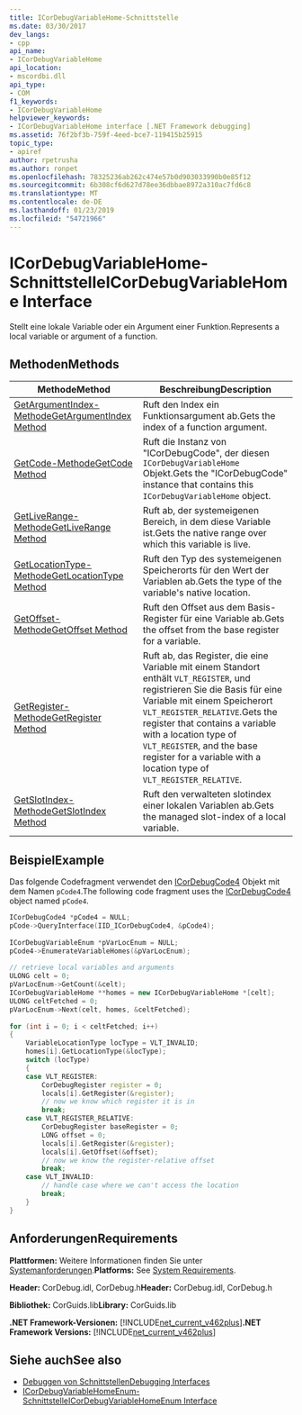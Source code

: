 ```yaml
---
title: ICorDebugVariableHome-Schnittstelle
ms.date: 03/30/2017
dev_langs:
- cpp
api_name:
- ICorDebugVariableHome
api_location:
- mscordbi.dll
api_type:
- COM
f1_keywords:
- ICorDebugVariableHome
helpviewer_keywords:
- ICorDebugVariableHome interface [.NET Framework debugging]
ms.assetid: 76f2bf3b-759f-4eed-bce7-119415b25915
topic_type:
- apiref
author: rpetrusha
ms.author: ronpet
ms.openlocfilehash: 78325236ab262c474e57b0d903033990b0e85f12
ms.sourcegitcommit: 6b308cf6d627d78ee36dbbae8972a310ac7fd6c8
ms.translationtype: MT
ms.contentlocale: de-DE
ms.lasthandoff: 01/23/2019
ms.locfileid: "54721966"
---
```

# <a name="icordebugvariablehome-interface"></a><span data-ttu-id="277ca-102">ICorDebugVariableHome-Schnittstelle</span><span class="sxs-lookup"><span data-stu-id="277ca-102">ICorDebugVariableHome Interface</span></span>
<span data-ttu-id="277ca-103">Stellt eine lokale Variable oder ein Argument einer Funktion.</span><span class="sxs-lookup"><span data-stu-id="277ca-103">Represents a local variable or argument of a function.</span></span>  
  
## <a name="methods"></a><span data-ttu-id="277ca-104">Methoden</span><span class="sxs-lookup"><span data-stu-id="277ca-104">Methods</span></span>  
  
|<span data-ttu-id="277ca-105">Methode</span><span class="sxs-lookup"><span data-stu-id="277ca-105">Method</span></span>|<span data-ttu-id="277ca-106">Beschreibung</span><span class="sxs-lookup"><span data-stu-id="277ca-106">Description</span></span>|  
|------------|-----------------|  
|[<span data-ttu-id="277ca-107">GetArgumentIndex-Methode</span><span class="sxs-lookup"><span data-stu-id="277ca-107">GetArgumentIndex Method</span></span>](../../../../docs/framework/unmanaged-api/debugging/icordebugvariablehome-getargumentindex-method.md)|<span data-ttu-id="277ca-108">Ruft den Index ein Funktionsargument ab.</span><span class="sxs-lookup"><span data-stu-id="277ca-108">Gets the index of a function argument.</span></span>|  
|[<span data-ttu-id="277ca-109">GetCode-Methode</span><span class="sxs-lookup"><span data-stu-id="277ca-109">GetCode Method</span></span>](../../../../docs/framework/unmanaged-api/debugging/icordebugvariablehome-getcode-method.md)|<span data-ttu-id="277ca-110">Ruft die Instanz von "ICorDebugCode", der diesen `ICorDebugVariableHome` Objekt.</span><span class="sxs-lookup"><span data-stu-id="277ca-110">Gets the "ICorDebugCode" instance that contains this `ICorDebugVariableHome` object.</span></span>|  
|[<span data-ttu-id="277ca-111">GetLiveRange-Methode</span><span class="sxs-lookup"><span data-stu-id="277ca-111">GetLiveRange Method</span></span>](../../../../docs/framework/unmanaged-api/debugging/icordebugvariablehome-getliverange-method.md)|<span data-ttu-id="277ca-112">Ruft ab, der systemeigenen Bereich, in dem diese Variable ist.</span><span class="sxs-lookup"><span data-stu-id="277ca-112">Gets the native range over which this variable is live.</span></span>|  
|[<span data-ttu-id="277ca-113">GetLocationType-Methode</span><span class="sxs-lookup"><span data-stu-id="277ca-113">GetLocationType Method</span></span>](../../../../docs/framework/unmanaged-api/debugging/icordebugvariablehome-getlocationtype-method.md)|<span data-ttu-id="277ca-114">Ruft den Typ des systemeigenen Speicherorts für den Wert der Variablen ab.</span><span class="sxs-lookup"><span data-stu-id="277ca-114">Gets the type of the variable's native location.</span></span>|  
|[<span data-ttu-id="277ca-115">GetOffset-Methode</span><span class="sxs-lookup"><span data-stu-id="277ca-115">GetOffset Method</span></span>](../../../../docs/framework/unmanaged-api/debugging/icordebugvariablehome-getoffset-method.md)|<span data-ttu-id="277ca-116">Ruft den Offset aus dem Basis-Register für eine Variable ab.</span><span class="sxs-lookup"><span data-stu-id="277ca-116">Gets the offset from the base register for a variable.</span></span>|  
|[<span data-ttu-id="277ca-117">GetRegister-Methode</span><span class="sxs-lookup"><span data-stu-id="277ca-117">GetRegister Method</span></span>](../../../../docs/framework/unmanaged-api/debugging/icordebugvariablehome-getregister-method.md)|<span data-ttu-id="277ca-118">Ruft ab, das Register, die eine Variable mit einem Standort enthält `VLT_REGISTER`, und registrieren Sie die Basis für eine Variable mit einem Speicherort `VLT_REGISTER_RELATIVE`.</span><span class="sxs-lookup"><span data-stu-id="277ca-118">Gets the register that contains a variable with a location type of `VLT_REGISTER`, and the base register for a variable with a location type of `VLT_REGISTER_RELATIVE`.</span></span>|  
|[<span data-ttu-id="277ca-119">GetSlotIndex-Methode</span><span class="sxs-lookup"><span data-stu-id="277ca-119">GetSlotIndex Method</span></span>](../../../../docs/framework/unmanaged-api/debugging/icordebugvariablehome-getslotindex-method.md)|<span data-ttu-id="277ca-120">Ruft den verwalteten slotindex einer lokalen Variablen ab.</span><span class="sxs-lookup"><span data-stu-id="277ca-120">Gets the managed slot-index of a local variable.</span></span>|  
  
## <a name="example"></a><span data-ttu-id="277ca-121">Beispiel</span><span class="sxs-lookup"><span data-stu-id="277ca-121">Example</span></span>  
 <span data-ttu-id="277ca-122">Das folgende Codefragment verwendet den [ICorDebugCode4](../../../../docs/framework/unmanaged-api/debugging/icordebugcode4-interface.md) Objekt mit dem Namen `pCode4`.</span><span class="sxs-lookup"><span data-stu-id="277ca-122">The following code fragment uses the [ICorDebugCode4](../../../../docs/framework/unmanaged-api/debugging/icordebugcode4-interface.md) object named `pCode4`.</span></span>  
  
```cpp  
ICorDebugCode4 *pCode4 = NULL;  
pCode->QueryInterface(IID_ICorDebugCode4, &pCode4);  
  
ICorDebugVariableEnum *pVarLocEnum = NULL;  
pCode4->EnumerateVariableHomes(&pVarLocEnum);  
  
// retrieve local variables and arguments  
ULONG celt = 0;  
pVarLocEnum->GetCount(&celt);  
ICorDebugVariableHome **homes = new ICorDebugVariableHome *[celt];  
ULONG celtFetched = 0;  
pVarLocEnum->Next(celt, homes, &celtFetched);  
  
for (int i = 0; i < celtFetched; i++)  
{  
    VariableLocationType locType = VLT_INVALID;  
    homes[i].GetLocationType(&locType);  
    switch (locType)  
    {  
    case VLT_REGISTER:  
        CorDebugRegister register = 0;  
        locals[i].GetRegister(&register);  
        // now we know which register it is in  
        break;  
    case VLT_REGISTER_RELATIVE:  
        CorDebugRegister baseRegister = 0;  
        LONG offset = 0;  
        locals[i].GetRegister(&register);  
        locals[i].GetOffset(&offset);  
        // now we know the register-relative offset  
        break;  
    case VLT_INVALID:  
        // handle case where we can't access the location  
        break;  
    }  
}  
```  
  
## <a name="requirements"></a><span data-ttu-id="277ca-123">Anforderungen</span><span class="sxs-lookup"><span data-stu-id="277ca-123">Requirements</span></span>  
 <span data-ttu-id="277ca-124">**Plattformen:** Weitere Informationen finden Sie unter [Systemanforderungen](../../../../docs/framework/get-started/system-requirements.md).</span><span class="sxs-lookup"><span data-stu-id="277ca-124">**Platforms:** See [System Requirements](../../../../docs/framework/get-started/system-requirements.md).</span></span>  
  
 <span data-ttu-id="277ca-125">**Header:** CorDebug.idl, CorDebug.h</span><span class="sxs-lookup"><span data-stu-id="277ca-125">**Header:** CorDebug.idl, CorDebug.h</span></span>  
  
 <span data-ttu-id="277ca-126">**Bibliothek:** CorGuids.lib</span><span class="sxs-lookup"><span data-stu-id="277ca-126">**Library:** CorGuids.lib</span></span>  
  
 <span data-ttu-id="277ca-127">**.NET Framework-Versionen:** [!INCLUDE[net_current_v462plus](../../../../includes/net-current-v462plus-md.md)]</span><span class="sxs-lookup"><span data-stu-id="277ca-127">**.NET Framework Versions:** [!INCLUDE[net_current_v462plus](../../../../includes/net-current-v462plus-md.md)]</span></span>  
  
## <a name="see-also"></a><span data-ttu-id="277ca-128">Siehe auch</span><span class="sxs-lookup"><span data-stu-id="277ca-128">See also</span></span>
- [<span data-ttu-id="277ca-129">Debuggen von Schnittstellen</span><span class="sxs-lookup"><span data-stu-id="277ca-129">Debugging Interfaces</span></span>](../../../../docs/framework/unmanaged-api/debugging/debugging-interfaces.md)
- [<span data-ttu-id="277ca-130">ICorDebugVariableHomeEnum-Schnittstelle</span><span class="sxs-lookup"><span data-stu-id="277ca-130">ICorDebugVariableHomeEnum Interface</span></span>](../../../../docs/framework/unmanaged-api/debugging/icordebugvariablehomeenum-interface.md)
